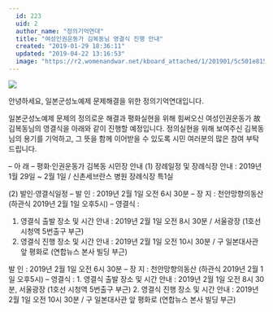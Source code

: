 ```yaml
---
  id: 223
  uid: 2
  author_name: "정의기억연대"
  title: "여성인권운동가 김복동님 영결식 진행 안내"
  created: "2019-01-29 18:36:11"
  updated: "2019-04-22 13:16:53"
  image: "https://r2.womenandwar.net/kboard_attached/1/201901/5c501e815a8202278952.jpg"
---
```

![](https://r2.womenandwar.net/kboard_attached/1/201901/5c501e815a8202278952.jpg)

안녕하세요, 일본군성노예제 문제해결을 위한 정의기억연대입니다. 

일본군성노예제 문제의 정의로운 해결과 평화실현을 위해 힘써오신 여성인권운동가 故 김복동님의 영결식을 아래와 같이 진행할 예정입니다. 
정의실현을 위해 보여주신 김복동님의 용기를 기억하고, 그 뜻을 함께 이어받을 수 있도록 시민 여러분의 많은 참여 부탁드립니다. 

– 아 래 –
평화·인권운동가 김복동 시민장 안내 
(1) 장례일정 및 장례식장 안내 : 2019년 1월 29일 ~ 2월 1일 
/ 신촌세브란스 병원 장례식장 특1실 

(2) 발인·영결식일정 
– 발 인 : 2019년 2월 1일 오전 6시 30분 
– 장 지 : 천안망향의동산 (하관식 2019년 2월 1일 오후5시) 
– 영결식 : 
1. 영결식 출발 장소 및 시간 안내 : 2019년 2월 1일 오전 8시 30분 / 
서울광장 (1호선 시청역 5번출구 부근) 
2. 영결식 진행 장소 및 시간 안내 : 2019년 2월 1일 오전 10시 30분 / 
구 일본대사관 앞 평화로 (연합뉴스 본사 빌딩 부근) 

발 인 : 2019년 2월 1일 오전 6시 30분 – 장 지 : 천안망향의동산 (하관식 2019년 2월 1일 오후5시) – 영결식 : 1. 영결식 출발 장소 및 시간 안내 : 2019년 2월 1일 오전 8시 30분, 서울광장 (1호선 시청역 5번출구 부근) 2. 영결식 진행 장소 및 시간 안내 : 2019년 2월 1일 오전 10시 30분 / 구 일본대사관 앞 평화로 (연합뉴스 본사 빌딩 부근)